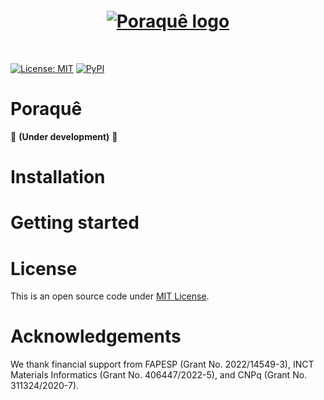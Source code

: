 <h1 align="center" style="margin-top:20px; margin-bottom:50px;">

<a href="https://github.com/seixasgroup/poraque" target="_blank" rel="noopener noreferrer">
  <picture>
    <source srcset="https://raw.githubusercontent.com/leseixas/poraque/refs/heads/main/logo/logo_dark.png" media="(prefers-color-scheme: dark)">
    <source srcset="https://raw.githubusercontent.com/leseixas/poraque/refs/heads/main/logo/logo_light.png" media="(prefers-color-scheme: light)">
    <img src="https://raw.githubusercontent.com/leseixas/poraque/refs/heads/main/logo/logo_light.png" style="height: auto; width: auto; max-height: 100px; " alt="Poraquê logo">
  </picture>
</a>
</h1> 

[![License: MIT](https://img.shields.io/github/license/leseixas/poraque?color=green&style=for-the-badge)](LICENSE)    [![PyPI](https://img.shields.io/pypi/v/poraque?color=red&style=for-the-badge)](https://pypi.org/project/poraque/)

# Poraquê

🚧 **(Under development)** 🚧

# Installation

# Getting started

# License

This is an open source code under [MIT License](LICENSE).

# Acknowledgements

We thank financial support from FAPESP (Grant No. 2022/14549-3), INCT Materials Informatics (Grant No. 406447/2022-5), and CNPq (Grant No. 311324/2020-7).
